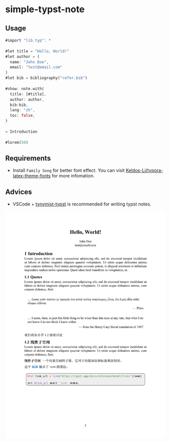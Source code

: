 # simple-typst-note

## Usage 

```rust
#import "lib.typ": *

#let title = "Hello, World!"
#let author = (
  name: "John Doe",
  email: "test@email.com"
)
#let bib = bibliography("refer.bib")

#show: note.with(
  title: [#title],
  author: author,
  bib:bib,
  lang: "zh", 
  toc: false,
)

= Introduction

#lorem(50)

```

## Requirements

- Install `Family Song` for better font effect. You can visit [Keldos-Li/typora-latex-theme-fonts](https://github.com/Keldos-Li/typora-latex-theme-fonts/tree/main) for more infomation. 

## Advices

- VSCode + [tynymist-typst](https://marketplace.visualstudio.com/items?itemName=myriad-dreamin.tinymist) is recommended for writing typst notes.

![](./assets/example.svg)
